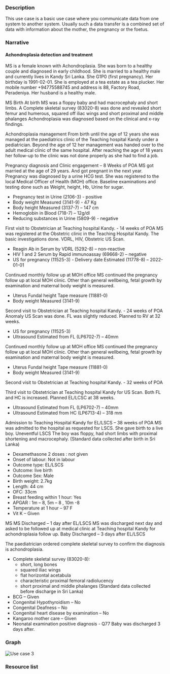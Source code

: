 ### Description
 This use case is a basic use case where you communicate data from one system to another system. Usually such a data transfer is a combined set of data with information about the mother, the pregnancy or the foetus. 
  
### Narrative
#### Achondroplasia detection and treatment
MS is a female known with Achondroplasia. She was born to a healthy couple and diagnosed in early childhood.
She is married to a healthy male and currently lives in Kandy Sri Lanka. She G1P0 (first pregnancy). Her birthday is 1991-02-01. She is employed at a tea estate as a tea plucker. Her mobile number +94775588745 and address is 88, Factory Road, Peradeniya. Her husband is a healthy male.

MS Birth
At birth MS was a floppy baby and had macrocephaly and short limbs.
A Complete skeletal survey (83020-8) was done and revealed short femur and humerous, squared off iliac wings and short proximal and middle phalanges
Achondroplasia was diagnosed based on the clinical and x-ray findings.

Achondroplasia management
From birth until the age of 12 years she was managed at the paediatrics clinic of the Teaching hospital Kandy under a pediatrician.
Beyond the age of 12 her management was handed over to the adult medical clinic of the same hospital.
After reaching the age of 18 years her follow-up to the clinic was not done properly as she had to find a job.

Pregnancy diagnosis and Clinic engagement – 8 Weeks of POA
MS got married at the age of 29 years. And got pregnant in the next year.
Pregnancy was diagnosed by a urine HCG test.
She was registered to the local Medical Officer of Health (MOH) office. Baseline examinations and testing done such as Weight, height, Hb, Urine for sugar.
* Pregnancy test in Urine (2106-3) - positive
* Body weight Measured (3141-9) - 47 Kg
* Body height Measured (3137-7) – 147 cm
* Hemoglobin in Blood (718-7) – 12g/dl
* Reducing substances in Urine (5809-9) - negative

First visit to Obstetrician at Teaching hospital Kandy. - 14 weeks of POA
MS was registered at the Obstetric clinic in the Teaching Hospital Kandy. The basic investigations done. VDRL, HIV, Obstetric US Scan.
* Reagin Ab in Serum by VDRL (5292-8) – non-reactive
* HIV 1 and 2 Serum by Rapid immunoassay (69668-2) – negative
* US for pregnancy (11525-3) - Delivery date Estimated (11778-8) – 2022-01-01

Continued monthly follow up at MOH office
MS continued the pregnancy follow up at local MOH clinic.
Other than general wellbeing, fetal growth by examination and maternal body weight is measured.
* Uterus Fundal height Tape measure (11881-0)
* Body weight Measured (3141-9)

Second visit to Obstetrician at Teaching hospital Kandy. - 24 weeks of POA
Anomaly US Scan was done. FL was slightly reduced. Planned to RV at 32 weeks.
* US for pregnancy (11525-3)
* Ultrasound Estimated from FL (LP6702-7) – 40mm

Continued monthly follow up at MOH office
MS continued the pregnancy follow up at local MOH clinic.
Other than general wellbeing, fetal growth by examination and maternal body weight is measured.
* Uterus Fundal height Tape measure (11881-0)
* Body weight Measured (3141-9)

Second visit to Obstetrician at Teaching hospital Kandy. - 32 weeks of POA

Third visit to Obstetrician at Teaching hospital Kandy for US Scan. Both FL and HC is increased. Planned EL/LCSC at 38 weeks.
* Ultrasound Estimated from FL (LP6702-7) – 40mm
* Ultrasound Estimated from HC (LP6713-4) – 318 mm

Admission to Teaching Hospital Kandy for EL/LSCS – 38 weeks of POA
MS was admitted to the hospital as requested for LSCS. She gave birth to a live boy. Uneventful LSCS
The boy was floppy, had short limbs with proximal shortening and macrocephaly.
(Standard data collected after birth in Sri Lanka)
* Dexamethasone 2 doses : not given
* Onset of labour: Not in labour
* Outcome type: EL/LSCS
* Outcome: live birth
* Outcome Sex: Male
* Birth weight: 2.7kg
* Length: 44 cm
* OFC: 33cm
* Breast feeding within 1 hour: Yes
* APGAR : 1m – 8, 5m – 8 , 10m -8
* Temperature at 1 hour – 97 F
* Vit K – Given
 
 MS MS Discharged – 1 day after EL/LSCS
 MS was discharged next day and asked to be followed up at medical clinic at Teaching hospital Kandy for achondroplasia follow up.
 Baby Discharged – 3 days after EL/LSCS
 
 The paediatrician ordered complete skeletal survey to confirm the diagnosis is achondroplasia.
 * Complete skeletal survey (83020-8):
    * short, long bones
    * squared iliac wings
    * flat horizontal acetabula
    * characteristic proximal femoral radiolucency
    * short proximal and middle phalanges
    (Standard data collected before discharge in Sri Lanka)
 * BCG – Given
 * Congenital Hypothyroidism – No
 * Congenital Deafness – No
 * Congenital heart disease by examination – No
 * Kangaroo mother care – Given
 * Neonatal examination positive diagnosis - Q77
 Baby was discharged 3 days after.

### Graph
![Use case 3](usecase3.png "Use case 3 Data Transfer")

### Resource list